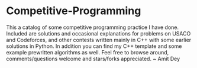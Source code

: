 # Competitive-Programming
This a catalog of some competitive programming practice I have done. Included are solutions and occasional explanations for problems on USACO and Codeforces, and other contests written mainly in C++ with some earlier solutions in Python. In addition you can find my C++ template and some example prewritten algorithms as well. Feel free to browse around, comments/questions welcome and stars/forks appreciated.
~ Amit Dey
